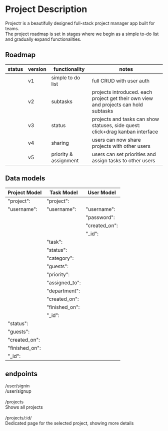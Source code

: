 # Project Description

Projectr is a beautifully designed full-stack project manager app built for teams. <br>
The project roadmap is set in stages where we begin as a simple to-do list and gradually expand functionalities.<br>

## Roadmap

| status | version | functionality         | notes                                                                               |
| ------ | ------- | --------------------- | ----------------------------------------------------------------------------------- |
|        | v1      | simple to do list     | full CRUD with user auth                                                            |
|        | v2      | subtasks              | projects introduced. each project get their own view and projects can hold subtasks |
|        | v3      | status                | projects and tasks can show statuses, side quest: click+drag kanban interface       |
|        | v4      | sharing               | users can now share projects with other users                                       |
|        | v5      | priority & assignment | users can set priorities and assign tasks to other users                            |

## Data models

| Project Model  | Task Model     | User Model    |
| -------------- | -------------- | ------------- |
| "project":     | "project":     |               |
| "username":    | "username":    | "username":   |
|                |                | "password":   |
|                |                | "created_on": |
|                |                | "\_id":       |
|                | "task":        |               |
|                | "status":      |               |
|                | "category":    |               |
|                | "guests":      |               |
|                | "priority":    |               |
|                | "assigned_to": |               |
|                | "department":  |               |
|                | "created_on":  |               |
|                | "finished_on": |               |
|                | "\_id":        |               |
| "status":      |                |               |
| "guests":      |                |               |
| "created_on":  |                |               |
| "finished_on": |                |               |
| "\_id":        |                |               |

## endpoints

/user/signin<br>
/user/signup<br>
<br>
/projects<br>
Shows all projects<br>
<br>
/projects/:id/<br>
Dedicated page for the selected project, showing more details<br>
